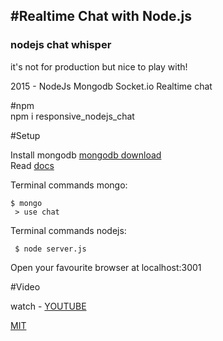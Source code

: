 #Realtime Chat with Node.js 
--------------------------  

<h3>nodejs chat whisper </h3>

it's not for production but nice to play with!  

2015 - NodeJs Mongodb Socket.io Realtime chat  

#npm  
    npm i responsive_nodejs_chat

#Setup 
 
 Install mongodb <a href="https://www.mongodb.org/">mongodb download</a>  
 Read <a href="http://docs.mongodb.org/manual/installation/">docs</a>  
 
 Terminal commands mongo:
 
    $ mongo  
     > use chat  
     
    
 Terminal commands nodejs:
        
     $ node server.js  
     
Open your favourite browser at localhost:3001  
  
#Video

 watch - <a href="https://youtu.be/a6NMUJ05dwQ">YOUTUBE</a>

 
<a href="LICENSE.md">MIT</a>



     
     